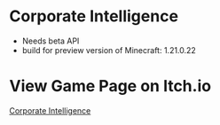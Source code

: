 # Corporate Intelligence
- Needs beta API
- build for preview version of Minecraft: 1.21.0.22

# View Game Page on Itch.io
[Corporate Intelligence](https://simlo.itch.io/corporate-intel)
